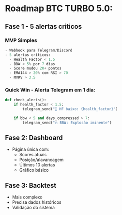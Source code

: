 # Roadmap BTC TURBO 5.0:
## Fase 1 - 5 alertas criticos 
### MVP Simples

```python
- Webhook para Telegram/Discord
- 5 alertas críticos:
  - Health Factor < 1.5
  - BBW < 5% por 7 dias  
  - Score mudou 20+ pontos
  - EMA144 > 20% com RSI > 70
  - MVRV > 3.5
```

### Quick Win - Alerta Telegram em 1 dia:

```python
def check_alerts():
    if health_factor < 1.5:
        telegram_send("🚨 HF baixo: {health_factor}")
    
    if bbw < 5 and days_compressed > 7:
        telegram_send("🔥 BBW: Explosão iminente")
```

## Fase 2: Dashboard

- Página única com:
  - Scores atuais
  - Posição/alavancagem
  - Últimos 10 alertas
  - Gráfico básico

## Fase 3: Backtest

- Mais complexo
- Precisa dados históricos
- Validação do sistema